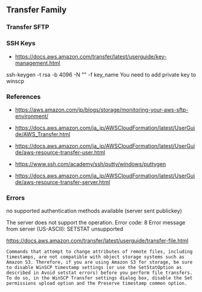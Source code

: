 
## Transfer Family


### Transfer SFTP



### SSH Keys

- https://docs.aws.amazon.com/transfer/latest/userguide/key-management.html

ssh-keygen -t rsa -b 4096 -N "" -f key_name
You need to add private key to winscp

### References

-  https://aws.amazon.com/jp/blogs/storage/monitoring-your-aws-sftp-environment/

- https://docs.aws.amazon.com/ja_jp/AWSCloudFormation/latest/UserGuide/AWS_Transfer.html

- https://docs.aws.amazon.com/ja_jp/AWSCloudFormation/latest/UserGuide/aws-resource-transfer-user.html

- https://www.ssh.com/academy/ssh/putty/windows/puttygen

- https://docs.aws.amazon.com/ja_jp/AWSCloudFormation/latest/UserGuide/aws-resource-transfer-server.html

### Errors

no supported authentication methods available (server sent publickey)



The server does not support the operation.
Error code: 8
Error message from server (US-ASCII): SETSTAT unsupported

https://docs.aws.amazon.com/transfer/latest/userguide/transfer-file.html

```
Commands that attempt to change attributes of remote files, including timestamps, are not compatible with object storage systems such as Amazon S3. Therefore, if you are using Amazon S3 for storage, be sure to disable WinSCP timestamp settings (or use the SetStatOption as described in Avoid setstat errors) before you perform file transfers. To do so, in the WinSCP Transfer settings dialog box, disable the Set permissions upload option and the Preserve timestamp common option.
```